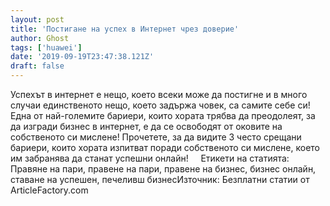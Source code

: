 ```yaml
---
layout: post
title: 'Постигане на успех в Интернет чрез доверие'
author: Ghost
tags: ['huawei']
date: '2019-09-19T23:47:38.121Z'
draft: false
---
```


Успехът в интернет е нещо, което всеки може да постигне и в много случаи единственото нещо, което задържа човек, са самите себе си! Една от най-големите бариери, които хората трябва да преодолеят, за да изгради бизнес в интернет, е да се освободят от оковите на собственото си мислене! Прочетете, за да видите 3 често срещани бариери, които хората изпитват поради собственото си мислене, което им забранява да станат успешни онлайн!     Етикети на статията:         Правяне на пари, правене на пари, правене на бизнес, бизнес онлайн, ставане на успешен, печеливш бизнесИзточник: Безплатни статии от ArticleFactory.com
